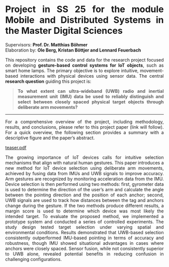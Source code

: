 # <div align="justify">Project in SS 25 for the module Mobile and Distributed Systems in the Master Digital Sciences</div>

Supervisors: **Prof. Dr. Matthias Böhmer**\
Elaboration by: **Ole Berg, Kristan Böttjer and Lennard Feuerbach**

<div align="justify">
  <p> 
This repository contains the code and data for the research project focused on developing <strong>gesture-based control systems for IoT objects</strong>, such as smart home lamps. The primary objective is to explore intuitive, movement-based interactions with physical devices using sensor data. The central <strong>research question</strong> guiding this project is: 
  </p>

  <blockquote>
    <strong>
To what extent can ultra-wideband (UWB) radio and inertial measurement unit (IMU) data be used to reliably distinguish and select between closely spaced physical target objects through deliberate arm movements?
    </strong>
  </blockquote>
</div>

---

<div align="justify">
  <p> 
For a comprehensive overview of the project, including methodology, results, and conclusions, please refer to this project paper (link will follow). For a quick overview, the following section provides a summary with a descriptive figure and the paper’s abstract.
  </p>
</div>

[teaser.pdf](https://github.com/user-attachments/files/22058175/teaser.pdf)

<div align="justify">
  <p> 
The growing importance of IoT devices calls for intuitive selection mechanisms that align with natural human gestures. This paper introduces a new method for IoT device selection using deliberate arm movements, achieved by fusing data from IMUs and UWB signals to improve accuracy. Arm gestures are recognized by monitoring acceleration data from the IMU. Device selection is then performed using two methods: first, gyrometer data is used to determine the direction of the user’s arm and calculate the angle between the pointing direction and the position of each anchor; second, UWB signals are used to track how distances between the tag and anchors change during the gesture. If the two methods produce different results, a margin score is used to determine which device was most likely the intended target. To evaluate the proposed method, we implemented a prototype system and conducted a series of controlled experiments. The study design tested target selection under varying spatial and environmental conditions. Results demonstrated that UWB-based selection consistently outperformed IMU-based pointing in terms of accuracy and robustness, though IMU showed situational advantages in cases where anchors were closely spaced. Sensor fusion, while not consistently superior to UWB alone, revealed potential benefits in reducing confusion in challenging configurations.
  </p>
</div>
